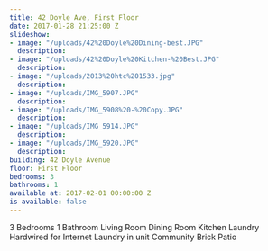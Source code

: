```yaml
---
title: 42 Doyle Ave, First Floor
date: 2017-01-28 21:25:00 Z
slideshow:
- image: "/uploads/42%20Doyle%20Dining-best.JPG"
  description:
- image: "/uploads/42%20Doyle%20Kitchen-%20Best.JPG"
  description:
- image: "/uploads/2013%20htc%201533.jpg"
  description:
- image: "/uploads/IMG_5907.JPG"
  description:
- image: "/uploads/IMG_5908%20-%20Copy.JPG"
  description:
- image: "/uploads/IMG_5914.JPG"
  description:
- image: "/uploads/IMG_5920.JPG"
  description:
building: 42 Doyle Avenue
floor: First Floor
bedrooms: 3
bathrooms: 1
available at: 2017-02-01 00:00:00 Z
is available: false
---
```


3 Bedrooms
1 Bathroom
Living Room
Dining Room
Kitchen
Laundry
Hardwired for Internet
Laundry in unit
Community Brick Patio

